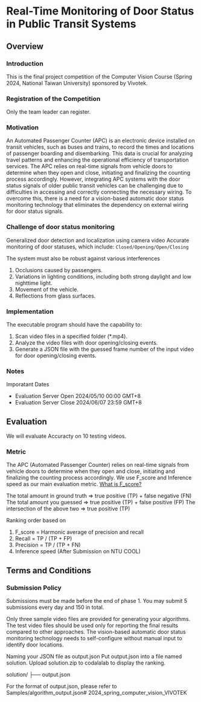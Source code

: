 # Real-Time Monitoring of Door Status in Public Transit Systems
## Overview
### Introduction
This is the final project competition of the Computer Vision Course (Spring 2024, National Taiwan University) sponsored by Vivotek. 

### Registration of the Competition
Only the team leader can register. 

### Motivation
An Automated Passenger Counter (APC) is an electronic device installed on transit vehicles, such as buses and trains, to record the times and locations of passenger boarding and disembarking. This data is crucial for analyzing travel patterns and enhancing the operational efficiency of transportation services.
The APC relies on real-time signals from vehicle doors to determine when they open and close, initiating and finalizing the counting process accordingly. However, integrating APC systems with the door status signals of older public transit vehicles can be challenging due to difficulties in accessing and correctly connecting the necessary wiring.
To overcome this, there is a need for a vision-based automatic door status monitoring technology that eliminates the dependency on external wiring for door status signals.

### Challenge of door status monitoring
Generalized door detection and localization using camera video
Accurate monitoring of door statuses, which include:
`Closed/Opening/Open/Closing`

The system must also be robust against various interferences
1. Occlusions caused by passengers.
2. Variations in lighting conditions, including both strong daylight and low nighttime light.
3. Movement of the vehicle.
4. Reflections from glass surfaces.

### Implementation
The executable program should have the capability to:
1. Scan video files in a specified folder (*.mp4).
2. Analyze the video files with door opening/closing events.
3. Generate a JSON file with the guessed frame number of the input video for door opening/closing events.


### Notes
Imporatant Dates
- Evaluation Server Open
    2024/05/10 00:00 GMT+8
- Evaluation Server Close
    2024/06/07 23:59 GMT+8

## Evaluation
We will evaluate Accuracty on 10 testing videos.

### Metric
The APC (Automated Passenger Counter) relies on real-time signals from vehicle doors to determine when they open and close, initiating and finalizing the counting process accordingly.
We use F_score and Inference speed as our main evaluation metric.
[What is F_score? ](https://zh.wikipedia.org/zh-tw/F-score)

The total amount in ground truth => true positive (TP) + false negative (FN)
The total amount you guessed => true positive (TP) + false positive (FP)
The intersection of the above two => true positive (TP)

Ranking order based on
1. F_score = Harmonic average of precision and recall
2. Recall = TP / (TP + FP)
3. Precision = TP / (TP + FN)
4. Inference speed (After Submission on NTU COOL)

## Terms and Conditions
### Submission Policy
Submissions must be made before the end of phase 1. You may submit 5 submissions every day and 150 in total.

Only three sample video files are provided for generating your algorithms. The test video files should be used only for reporting the final results compared to other approaches.
The vision-based automatic door status monitoring technology needs to self-configure without manual input to identify door locations.

Naming your JSON file as output.json
Put output.json into a file named solution.
Upload solution.zip to codalalab to display the ranking.

solution/
├── output.json

For the format of output.json, please refer to Samples/algorithm_output.json# 2024_spring_computer_vision_VIVOTEK
